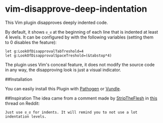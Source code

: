 vim-disapprove-deep-indentation
===============================

This Vim plugin disapproves deeply indented code.

By default, it shows ```ಠ_ಠ``` at the beginning of each line that is indented at least 4 levels.
It can be configured by with the following variables (setting them to 0 disables the feature):

```
let g:LookOfDisapprovalTabTreshold=4
let g:LookOfDisapprovalSpaceTreshold=(&tabstop*4)
```

The plugin uses Vim's conceal feature, it does not modify the source code in any way, the disapproving
look is just a visual indicator.


##Installation

You can easily install this Plugin with
[Pathogen](https://github.com/tpope/vim-pathogen) or
[Vundle](https://github.com/gmarik/vundle).


##Inspiration
The idea came from a comment made by [StripTheFlesh](https://www.reddit.com/user/StripTheFlesh) in
[this](https://www.reddit.com/r/programming/comments/5jwjfk/python_36_released/dbjoi2a/) thread on Reddit:

```
Just use ಠ_ಠ for indents. It will remind you to not use a lot indentation levels.
```

